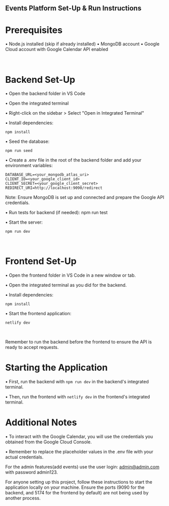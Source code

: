 ## Events Platform Set-Up & Run Instructions

# Prerequisites

•	Node.js installed (skip if already installed)
•	MongoDB account
•	Google Cloud account with Google Calendar API enabled

<br />

# Backend Set-Up

• Open the backend folder in VS Code 

• Open the integrated terminal

• Right-click on the sidebar > Select "Open in Integrated Terminal"

• Install dependencies: 

```
npm install
```

• Seed the database:

```
npm run seed
```

• Create a .env file in the root of the backend folder and add your environment variables:

	DATABASE_URL=<your_mongodb_atlas_uri>
	CLIENT_ID=<your_google_client_id>
	CLIENT_SECRET=<your_google_client_secret>
	REDIRECT_URI=http://localhost:9090/redirect

Note: Ensure MongoDB is set up and connected and prepare the Google API credentials.


•	Run tests for backend (if needed): npm run test

•	Start the server: 

```
npm run dev
```

 <br />
 
# Frontend Set-Up


•	Open the frontend folder in VS Code in a new window or tab.

•	Open the integrated terminal as you did for the backend.

•	Install dependencies: 

```
npm install
```

•	Start the frontend application: 

```
netlify dev 
```

<br />
	
Remember to run the backend before the frontend to ensure the API is ready to accept requests.

# Starting the Application

•	First, run the backend with ``` npm run dev ``` in the backend's integrated terminal.

•	Then, run the frontend with ``` netlify dev ``` in the frontend's integrated terminal.

# Additional Notes

•	To interact with the Google Calendar, you will use the credentials you obtained from the Google Cloud Console.

•	Remember to replace the placeholder values in the .env file with your actual credentials.

For the admin features(add events) use the user login:  admin@admin.com with password admin123.


For anyone setting up this project, follow these instructions to start the application locally on your machine. Ensure the ports (9090 for the backend, and 5174 for the frontend by default) are not being used by another process.




